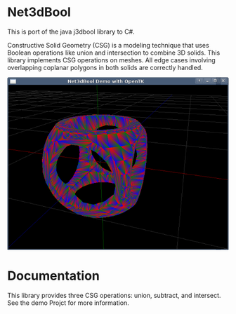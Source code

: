 Net3dBool
=========

This is port of the java j3dbool library to C#.

Constructive Solid Geometry (CSG) is a modeling technique that uses Boolean operations like union and intersection to combine 3D solids. This library implements CSG operations on meshes. All edge cases involving overlapping coplanar polygons in both solids are correctly handled.

![screenshot](media/screenshot2.png)

Documentation
=============

This library provides three CSG operations: union, subtract, and intersect.
See the demo Projct for more information.
